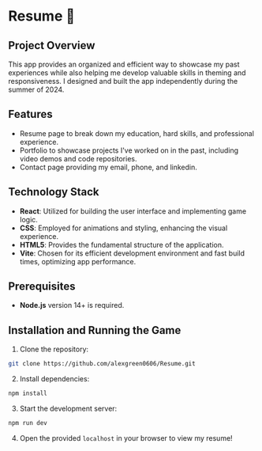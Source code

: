# Resume :bust_in_silhouette:

## Project Overview

This app provides an organized and efficient way to showcase my past experiences while also helping me develop valuable skills in theming and responsiveness. I designed and built the app independently during the summer of 2024.

## Features

- Resume page to break down my education, hard skills, and professional experience.
- Portfolio to showcase projects I've worked on in the past, including video demos and code repositories.
- Contact page providing my email, phone, and linkedin.

## Technology Stack

- **React**: Utilized for building the user interface and implementing game logic.
- **CSS**: Employed for animations and styling, enhancing the visual experience.
- **HTML5**: Provides the fundamental structure of the application.
- **Vite**: Chosen for its efficient development environment and fast build times, optimizing app performance.

## Prerequisites

- **Node.js** version 14+ is required.

## Installation and Running the Game

1. Clone the repository:
```bash
git clone https://github.com/alexgreen0606/Resume.git
```

2. Install dependencies:
```bash
npm install
```

3. Start the development server:
```bash
npm run dev
```

4. Open the provided `localhost` in your browser to view my resume!